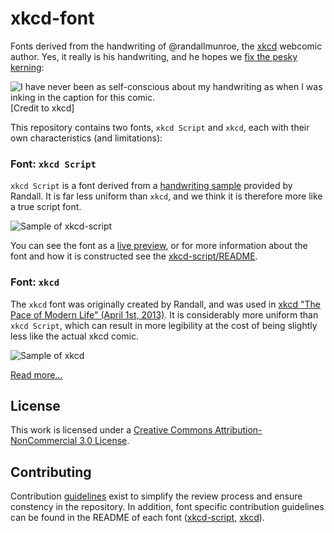 # xkcd-font

Fonts derived from the handwriting of @randallmunroe, the [xkcd](https://xkcd.com) webcomic author.
Yes, it really is his handwriting, and he hopes we [fix the pesky kerning](http://xkcd.com/1015/):

![I have never been as self-conscious about my handwriting as when I was inking in the caption for this comic.](https://imgs.xkcd.com/comics/kerning.png)
[Credit to xkcd]

This repository contains two fonts, ``xkcd Script`` and ``xkcd``, each with their own characteristics (and limitations):

### Font: ``xkcd Script``

``xkcd Script`` is a font derived from a [handwriting sample](xkcd-script/generator/handwriting_minimal.png) provided by Randall.
It is far less uniform than ``xkcd``, and we think it is therefore more like a true script font.

![Sample of xkcd-script](xkcd-script/samples/ipsum.png)

You can see the font as a [live preview](https://cdn.rawgit.com/ipython/xkcd-font/master/preview.html), or 
for more information about the font and how it is constructed see the [xkcd-script/README](xkcd-script/README.md).


### Font: ``xkcd``

The ``xkcd`` font was originally created by Randall, and was used in [xkcd "The Pace of Modern Life" (April 1st, 2013)](https://xkcd.com/1227/).
It is considerably more uniform than ``xkcd Script``, which can result in more legibility at the cost of being slightly less like the actual xkcd comic.

![Sample of xkcd](xkcd/samples/ipsum.png)

[Read more...](xkcd/README.md)

## License

This work is licensed under a [Creative Commons Attribution-NonCommercial 3.0 License](LICENSE).

## Contributing

Contribution [guidelines](.github/CONTRIBUTING) exist to simplify the review process and ensure constency in the repository.
In addition, font specific contribution guidelines can be found in the README of each font ([xkcd-script](xkcd-script/README.md), [xkcd](xkcd/README.md)).
